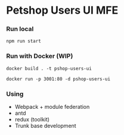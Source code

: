 # Petshop Users UI MFE

### Run local
`npm run start`

### Run with Docker (WIP)
```
docker build . -t pshop-users-ui

docker run -p 3001:80 -d pshop-users-ui
```

### Using

* Webpack + module federation
* antd
* redux (toolkit)
* Trunk base development
